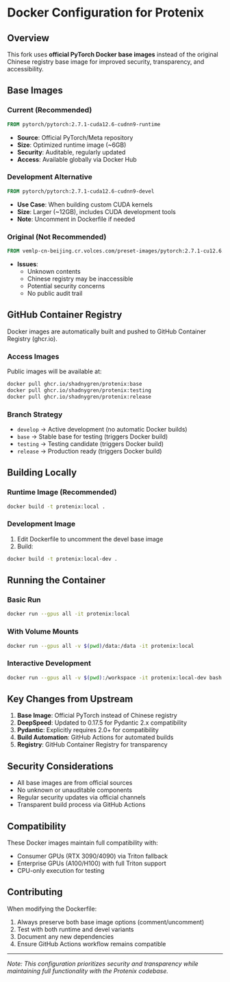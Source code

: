 # Docker Configuration for Protenix

## Overview

This fork uses **official PyTorch Docker base images** instead of the original Chinese registry base image for improved security, transparency, and accessibility.

## Base Images

### Current (Recommended)
```dockerfile
FROM pytorch/pytorch:2.7.1-cuda12.6-cudnn9-runtime
```
- **Source**: Official PyTorch/Meta repository
- **Size**: Optimized runtime image (~6GB)
- **Security**: Auditable, regularly updated
- **Access**: Available globally via Docker Hub

### Development Alternative
```dockerfile
FROM pytorch/pytorch:2.7.1-cuda12.6-cudnn9-devel
```
- **Use Case**: When building custom CUDA kernels
- **Size**: Larger (~12GB), includes CUDA development tools
- **Note**: Uncomment in Dockerfile if needed

### Original (Not Recommended)
```dockerfile
FROM vemlp-cn-beijing.cr.volces.com/preset-images/pytorch:2.7.1-cu12.6.3-py3.11-ubuntu22.04
```
- **Issues**: 
  - Unknown contents
  - Chinese registry may be inaccessible
  - Potential security concerns
  - No public audit trail

## GitHub Container Registry

Docker images are automatically built and pushed to GitHub Container Registry (ghcr.io).

### Access Images

Public images will be available at:
```bash
docker pull ghcr.io/shadnygren/protenix:base
docker pull ghcr.io/shadnygren/protenix:testing
docker pull ghcr.io/shadnygren/protenix:release
```

### Branch Strategy

- `develop` → Active development (no automatic Docker builds)
- `base` → Stable base for testing (triggers Docker build)
- `testing` → Testing candidate (triggers Docker build)
- `release` → Production ready (triggers Docker build)

## Building Locally

### Runtime Image (Recommended)
```bash
docker build -t protenix:local .
```

### Development Image
1. Edit Dockerfile to uncomment the devel base image
2. Build:
```bash
docker build -t protenix:local-dev .
```

## Running the Container

### Basic Run
```bash
docker run --gpus all -it protenix:local
```

### With Volume Mounts
```bash
docker run --gpus all -v $(pwd)/data:/data -it protenix:local
```

### Interactive Development
```bash
docker run --gpus all -v $(pwd):/workspace -it protenix:local-dev bash
```

## Key Changes from Upstream

1. **Base Image**: Official PyTorch instead of Chinese registry
2. **DeepSpeed**: Updated to 0.17.5 for Pydantic 2.x compatibility
3. **Pydantic**: Explicitly requires 2.0+ for compatibility
4. **Build Automation**: GitHub Actions for automated builds
5. **Registry**: GitHub Container Registry for transparency

## Security Considerations

- All base images are from official sources
- No unknown or unauditable components
- Regular security updates via official channels
- Transparent build process via GitHub Actions

## Compatibility

These Docker images maintain full compatibility with:
- Consumer GPUs (RTX 3090/4090) via Triton fallback
- Enterprise GPUs (A100/H100) with full Triton support
- CPU-only execution for testing

## Contributing

When modifying the Dockerfile:
1. Always preserve both base image options (comment/uncomment)
2. Test with both runtime and devel variants
3. Document any new dependencies
4. Ensure GitHub Actions workflow remains compatible

---

*Note: This configuration prioritizes security and transparency while maintaining full functionality with the Protenix codebase.*